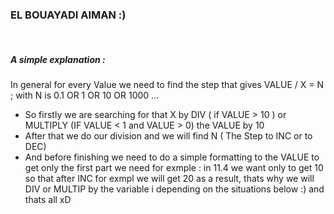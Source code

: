 <h3>EL BOUAYADI AIMAN :)</h3> <br>
<h5>A simple explanation : </h5>
<p>In general for every Value we need to find the step that gives VALUE / X = N ;
with N is 0.1 OR 1 OR 10 OR 1000 ...
</p>
<ul>
    <li>
        So firstly we are searching for that X by DIV ( if VALUE > 10 ) or MULTIPLY (IF VALUE < 1 and VALUE > 0) the VALUE by 10
    </li>
    <li>
        After that we do our division and we will find N ( The Step to INC or to DEC)
    </li>
    <li> And before finishing we need to do a simple formatting to the VALUE to get only the first part we need
for exmple : in 11.4 we want only to get 10 so that after INC for exmpl we will get 20 as a result, thats why we will DIV or MULTIP by the variable i depending on the situations below :) and thats all xD
    </li>
</ul>
